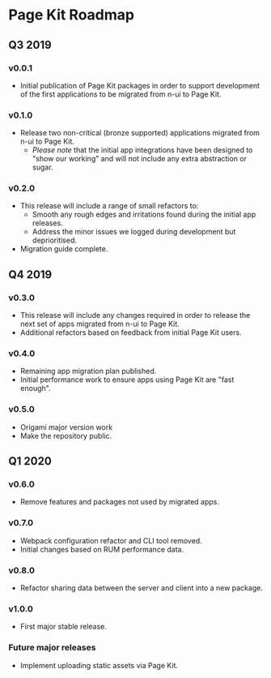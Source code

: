 # Page Kit Roadmap

## Q3 2019

### v0.0.1

- Initial publication of Page Kit packages in order to support development of the first applications to be migrated from n-ui to Page Kit.

### v0.1.0

- Release two non-critical (bronze supported) applications migrated from n-ui to Page Kit.
  - _Please note_ that the initial app integrations have been designed to "show our working" and will not include any extra abstraction or sugar.

### v0.2.0

- This release will include a range of small refactors to:
  - Smooth any rough edges and irritations found during the initial app releases.
  - Address the minor issues we logged during development but deprioritised.
- Migration guide complete.


## Q4 2019

### v0.3.0

- This release will include any changes required in order to release the next set of apps migrated from n-ui to Page Kit.
- Additional refactors based on feedback from initial Page Kit users.

### v0.4.0

- Remaining app migration plan published.
- Initial performance work to ensure apps using Page Kit are "fast enough".

### v0.5.0

- Origami major version work
- Make the repository public.

## Q1 2020

### v0.6.0

- Remove features and packages not used by migrated apps.

### v0.7.0

- Webpack configuration refactor and CLI tool removed.
- Initial changes based on RUM performance data.

### v0.8.0

- Refactor sharing data between the server and client into a new package.

### v1.0.0

- First major stable release.

### Future major releases

- Implement uploading static assets via Page Kit.

